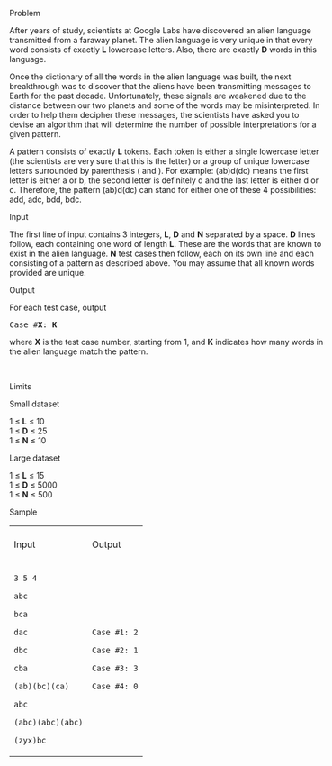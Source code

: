 <div id="dsb-problem-content-div0" class="dsb-problem-content-div" style="width: 40em;"><p class="problem-item">Problem</p>
<p>After years of study, scientists at Google Labs have discovered an alien language transmitted from a faraway planet.  The alien language is very unique in that every word consists of exactly <b>L</b> lowercase letters.  Also, there are exactly <b>D</b> words in this language.</p>

<p>Once the dictionary of all the words in the alien language was built, the next breakthrough was to discover that the aliens have been transmitting messages to Earth for the past decade.  Unfortunately, these signals are weakened due to the distance between our two planets and some of the words may be misinterpreted. In order to help them decipher these messages, the scientists have asked you to devise an algorithm that will determine the number of possible interpretations for a given pattern.</p>

<p>A pattern consists of exactly <b>L</b> tokens.  Each token is either a single lowercase letter (the scientists are very sure that this is the letter) or a group of unique lowercase letters surrounded by parenthesis ( and ). For example: (ab)d(dc) means the first letter is either a or b, the second letter is definitely d and the last letter is either d or c.  Therefore, the pattern (ab)d(dc) can stand for either one of these 4 possibilities: add, adc, bdd, bdc.</p>

<p class="problem-item">Input</p>
<p>The first line of input contains 3 integers, <b>L</b>, <b>D</b> and <b>N</b> separated by a space. <b>D</b> lines follow, each containing one word of length <b>L</b>. These are the words that are known to exist in the alien language. <b>N</b> test cases then follow, each on its own line and each consisting of a pattern as described above. You may assume that all known words provided are unique.</p>

<p class="problem-item">Output</p>
<p>For each test case, output </p><pre>Case #<b>X</b>: <b>K</b></pre> where <b>X</b> is the test case number, starting from 1, and <b>K</b> indicates how many words in the alien language match the pattern.<p></p>
<br>
<p class="problem-item">Limits</p>
<p>
</p>

<p class="problem-item">Small dataset</p>
<p>
1 ≤ <b>L</b> ≤ 10<br>
1 ≤ <b>D</b> ≤ 25<br>
1 ≤ <b>N</b> ≤ 10<br>
</p>
<p class="problem-item">Large dataset</p>
<p>
1 ≤ <b>L</b> ≤ 15<br>
1 ≤ <b>D</b> ≤ 5000<br>
1 ≤ <b>N</b> ≤ 500<br>
</p>

<p class="problem-item">Sample</p>
<div class="problem-io-wrapper">
<table>
<tbody><tr>
<td>
<br>
<span class="problem-item-gray">Input</span>
<br>&nbsp;
</td>
<td>
<br>
<span class="problem-item-gray">Output</span>
<br>&nbsp;
</td>
</tr>
<tr>
<td>
<code>
3 5 4<br>
abc<br>
bca<br>
dac<br>
dbc<br>
cba<br>
(ab)(bc)(ca)<br>
abc<br>
(abc)(abc)(abc)<br>
(zyx)bc<br>
</code>
</td>
<td>
<code>
Case #1: 2<br>
Case #2: 1<br>
Case #3: 3<br>
Case #4: 0<br>
</code>
</td></tr></tbody></table>
</div>
</div>
